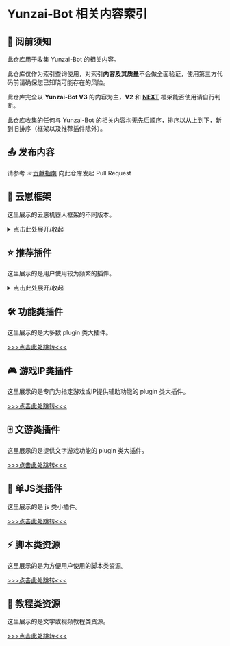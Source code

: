 # Yunzai-Bot 相关内容索引

## 📜 阅前须知

此仓库用于收集 Yunzai-Bot 的相关内容。

此仓库仅作为索引查询使用，对索引**内容及其质量**不会做全面验证，使用第三方代码前请确保您已知晓可能存在的风险。

此仓库完全以 **Yunzai-Bot V3** 的内容为主，**V2** 和 [**NEXT**](https://github.com/yunzai-org/yunzaijs) 框架能否使用请自行判断。

此仓库收集的任何与 Yunzai-Bot 的相关内容均无先后顺序，排序以从上到下，新到旧排序（框架以及推荐插件除外）。

## 📤 发布内容

请参考 ☞[贡献指南](./indices/CONTRIBUTING.md) 向此仓库发起 Pull Request

## 🤖 云崽框架

这里展示的云崽机器人框架的不同版本。

<details><summary>点击此处展开/收起</summary>

| 名称 | 作者 | GitHub | Gitee | 备注  | 推荐使用优先级 |
|------| ---- | ------ | ----- | ----- | ----- |
| Yunzai-Bot 索引库 | [@渔火Arcadia](https://gitee.com/yhArcadia) | [☞GitHub](https://github.com/yhArcadia/Yunzai-Bot-plugins-index) | [☞Gitee](https://gitee.com/yhArcadia/Yunzai-Bot-plugins-index) | 云崽相关内容索引库 | 就是本库啦！ |
| TRSS-Yunzai | [@时雨🌌星空](../../../../TimeRainStarSky) | [☞GitHub](https://github.com/TimeRainStarSky/Yunzai) | [☞Gitee](https://gitee.com/TimeRainStarSky/Yunzai) | Yunzai 应用端，支持多账号，支持协议端：go-cqhttp、ComWeChat、GSUIDCore、ICQQ、QQBot、QQ频道、微信、KOOK、Telegram、Discord、OPQBot | ■■■■■ |
| Miao-Yunzai | [@喵喵](https://gitee.com/yoimiya-kokomi) | [☞GitHub](https://github.com/yoimiya-kokomi/Miao-Yunzai) | [☞Gitee](https://gitee.com/yoimiya-kokomi/Miao-Yunzai) | 喵版 Yunzai | ■■■■□ |
| Yunzai-Next | [@yunzai-org](https://github.com/yunzai-org) | [☞GitHub](https://github.com/yunzai-org/yunzaijs) | 无 | 具有更多特性的下一个Yunzai机器人[☞点击阅读文档了解更多](https://yunzai-org.github.io/docs/) | ■■■■□ |
| Yunzai-Bot | [@喵喵](https://gitee.com/yoimiya-kokomi) | [☞GitHub](https://github.com/yoimiya-kokomi/Yunzai-Bot) | [☞Gitee](https://gitee.com/yoimiya-kokomi/Yunzai-Bot) | 喵喵维护版 Yunzai | ■■□□□ |
| Yunzai-Bot | [@Le-niao](https://gitee.com/Le-niao) | [☞GitHub](https://github.com/Le-niao/Yunzai-Bot) | [☞Gitee](https://gitee.com/Le-niao/Yunzai-Bot) | 原版 Yunzai | ■□□□□ |
| Yunzai-Bot-lite | [@听语惊花](https://github.com/Nwflower) | [☞GitHub](https://github.com/Nwflower/yunzai-bot-lite) | [☞Gitee](https://gitee.com/Nwflower/yunzai-bot-lite) | 轻量版，无原神功能 | □□□□□ |

</details>

## ⭐️ 推荐插件

这里展示的是用户使用较为频繁的插件。

<details><summary>点击此处展开/收起</summary>

<!-- [GUOBA:TOP:BEGIN] 锅巴插件访问标记，请勿移动 -->

| 名称  |  作者  | 备注  |
|-------| ----- |------ |
| [喵喵插件 (miao-plugin)](https://gitee.com/yoimiya-kokomi/miao-plugin) | [@喵喵](https://gitee.com/yoimiya-kokomi)| Miao-Plugin是一个Yunzai-Bot的升级插件，提供包括角色面板查询等升级功能 |
| [梁氏伤害计算 (liangshi-calc)](https://gitee.com/liangshi233/liangshi-calc) | [@梁氏](https://gitee.com/liangshi233)| 为喵喵插件面板提供更丰富的伤害计算，以及极限面板，试用面板等... |
| [图鉴 (Atlas)](https://github.com/Nwflower/atlas) | [@听语惊花](https://github.com/Nwflower/) | 支持原神和崩坏：星穹铁道的新一代图鉴插件 |
| [锅巴插件 (guoba-plugin)](https://gitee.com/guoba-yunzai/guoba-plugin) | [@zolay-poi](https://github.com/zolay-poi) | V3主要提供云崽的网页端后台管理界面功能；V2提供丝滑迁移V3功能。 |
| [戏天插件 (xitian-plugin)](https://gitee.com/XiTianGame/xitian-plugin) | [@戏天](https://github.com/XiTianGame) | 提供js类插件管理功能 |

</details>

## 🛠️ 功能类插件

这里展示的是大多数 plugin 类大插件。

[>>>点击此处跳转<<<](./indices/Function-Plugin.md)

## 🎮 游戏IP类插件

这里展示的是专门为指定游戏或IP提供辅助功能的 plugin 类大插件。

[>>>点击此处跳转<<<](./indices/Game-Plugin.md)

## 🀄 文游类插件

这里展示的是提供文字游戏功能的 plugin 类大插件。

[>>>点击此处跳转<<<](./indices/WordGame-Plugin.md)

## 🧩 单JS类插件

这里展示的是 js 类小插件。

[>>>点击此处跳转<<<](./indices/JS-Plugin.md)

## ⚡️ 脚本类资源

这里展示的是为方便用户使用的脚本类资源。

[>>>点击此处跳转<<<](./indices/Easy-Use.md)

## 💁 教程类资源

这里展示的是文字或视频教程类资源。

[>>>点击此处跳转<<<](./indices/Resource.md)
